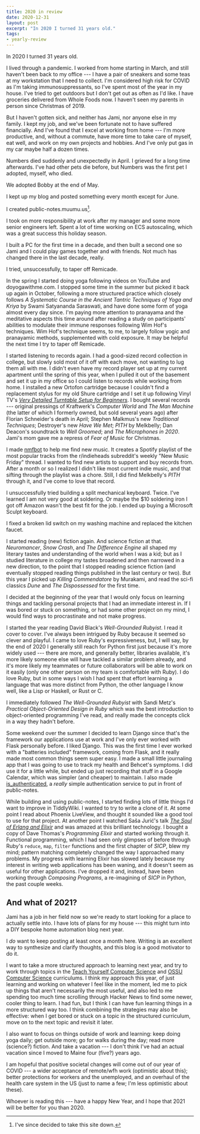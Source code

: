 ```yaml
---
title: 2020 in review
date: 2020-12-31
layout: post
excerpt: "In 2020 I turned 31 years old."
tags:
- yearly-review
---
```


In 2020 I turned 31 years old.

I lived through a pandemic. I worked from home starting in March, and still
haven't been back to my office --- I have a pair of sneakers and some teas at my
workstation that I need to collect. I'm considered high risk for COVID as
I'm taking immunosuppressants, so I've spent most of the year in my house. I've
tried to get outdoors but I don't get out as often as I'd like. I have groceries
delivered from Whole Foods now. I haven't seen my parents in person since
Christmas of 2019.

But I haven't gotten sick, and neither has Jami, nor anyone else in my family. I
kept my job, and we've been fortunate not to have suffered financially. And I've
found that I excel at working from home --- I'm more productive, and, without a
commute, have more time to take care of myself, eat well, and work on my own
projects and hobbies. And I've only put gas in my car maybe half a dozen times.

Numbers died suddenly and unexpectedly in April. I grieved for a long time
afterwards. I've had other pets die before, but Numbers was the first pet I
adopted, myself, who died.

We adopted Bobby at the end of May.

I kept up my blog and posted something every month except for June.

I created public-notes.muumu.us[^1].

I took on more responsibility at work after my manager and some more senior
engineers left. Spent a lot of time working on ECS autoscaling, which was a great
success this holiday season.

I built a PC for the first time in a decade, and then built a second one so Jami
and I could play games together and with friends. Not much has changed there in
the last decade, really.

I tried, unsuccessfully, to taper off Remicade.

In the spring I started doing yoga following videos on YouTube and
doyogawithme.com. I stopped some time in the summer but picked it back up again
in October, following a more structured practice which closely follows *A
Systematic Course in the Ancient Tantric Techniques of Yoga and Kriya* by Swami
Satyananda Saraswati, and have done some form of yoga almost every day since.
I'm paying more attention to pranayama and the meditative aspects this time
around after reading a study on participants' abilities to modulate their immune
responses following Wim Hof's techniques. Wim Hof's technique seems, to me, to
largely follow yogic and pranayamic methods, supplemented with cold exposure. It
may be helpful the next time I try to taper off Remicade.

I started listening to records again. I had a good-sized record collection in
college, but slowly sold most of it off with each move, not wanting to lug them
all with me. I didn't even have my record player set up at my current apartment
until the spring of this year, when I pulled it out of the basement and set it
up in my office so I could listen to records while working from home. I
installed a new Ortofon cartridge because I couldn't find a replacement stylus
for my old Shure cartridge and I set it up following Vinyl TV's [*Very Detailed
Turntable Setup for Beginners*](https://youtu.be/WM-aIDwfrhc "YouTube - Vinyl
TV - Very Detailed Turntable Setup for Beginners"). I bought several records ---
original pressings of Kraftwerk's *Computer World* and *The Man Machine* (the
latter of which I formerly owned, but sold several years ago) after Florian
Schneider's death in April; Stephen Malkmus's new *Traditional Techniques*;
Destroyer's new *Have We Met*; *PITH* by Melkbelly; Dan Deacon's soundtrack to
*Well Groomed*; and *The Microphones in 2020*. Jami's mom gave me a repress of
*Fear of Music* for Christmas.

I made [nmfbot](https://github.com/kylerjohnston/nmfbot "GitHub -
kylerjohnston/nmfbot") to help me find new music. It creates a Spotify playlist
of the most popular tracks from the r/indieheads subreddit's weekly "New Music
Friday" thread. I wanted to find new artists to support and buy records from.
After a month or so I realized I didn't like most current indie music, and that
sifting through the playlist was a chore. Still, I did find Melkbelly's *PITH*
through it, and I've come to love that record.

I unsuccessfully tried building a split mechanical keyboard. Twice. I've learned
I am not very good at soldering. Or maybe the $10 soldering iron I got off
Amazon wasn't the best fit for the job. I ended up buying a Microsoft Sculpt
keyboard.

I fixed a broken lid switch on my washing machine and replaced the kitchen
faucet.

I started reading (new) fiction again. And science fiction at that.
*Neuromancer*, *Snow Crash*, and *The Difference Engine* all shaped my literary
tastes and understanding of the world when I was a kid; but as I studied
literature in college my tastes broadened and then narrowed in a new direction,
to the point that I stopped reading science fiction (and eventually stopped
reading things published in the last century or two). But this year I picked up
*Killing Commendatore* by Murakami, and read the sci-fi classics *Dune* and *The
Dispossessed* for the first time.

I decided at the beginning of the year that I would only focus on learning
things and tackling personal projects that I had an immediate interest in. If I
was bored or stuck on something, or had some other project on my mind, I would
find ways to procrastinate and not make progress.

I started the year reading David Black's *Well-Grounded Rubyist*. I read it
cover to cover. I've always been intrigued by Ruby because it seemed so clever
and playful. I came to love Ruby's expressiveness, but, I will say, by the end
of 2020 I generally still reach for Python first just because it's more widely
used --- there are more, and generally better, libraries available, it's more
likely someone else will have tackled a similar problem already, and it's more
likely my teammates or future collaborators will be able to work on it easily
(only one other person on my team is comfortable with Ruby). I do love Ruby, but
in some ways I wish I had spent that effort learning a language that was more
distinct from Python, the other language I know well, like a Lisp or Haskell, or
Rust or C.

I immediately followed *The Well-Grounded Rubyist* with Sandi Metz's *Practical
Object-Oriented Design in Ruby* which was the best introduction to
object-oriented programming I've read, and really made the concepts click in a
way they hadn't before.

Some weekend over the summer I decided to learn Django since that's the
framework our applications use at work and I've only ever worked with Flask
personally before. I liked Django. This was the first time I ever worked with a
"batteries included" framework, coming from Flask, and it really made most
common things seem super easy. I made a small little journaling app that I was
going to use to track my health and Behcet's symptoms. I did use it for a little
while, but ended up just recording that stuff in a Google Calendar, which was
simpler (and cheaper) to maintain. I also made
[is_authenticated](https://github.com/kylerjohnston/is_authenticated "GitHub -
kylerjohnston/is_authenticated"), a *really* simple authentication service to
put in front of public-notes.

While building and using public-notes, I started finding lots of little things
I'd want to improve in TiddlyWiki. I wanted to try to write a clone of it. At
some point I read about Phoenix LiveView, and thought it sounded like a good
tool to use for that project. At another point I watched Saša Jurić's talk [*The
Soul of Erlang and Elixir*](https://youtu.be/JvBT4XBdoUE "YouTube - GOTO 2019 -
The Soul of Erlang and Elixir") and was amazed at this brilliant technology. I
bought a copy of Dave Thomas's *Programming Elixir* and started working through
it. Functional programming, which I had seen only glimpses of before through
Ruby's `reduce`, `map`, `filter` functions and the first chapter of *SICP*, blew
my mind; pattern matching completely changed the way I approached many problems.
My progress with learning Elixir has slowed lately because my interest in
writing web applications has been waning, and it doesn't seem as useful for
other applications. I've dropped it and, instead, have been working through
*Composing Programs*, a re-imagining of *SICP* in Python, the past couple weeks.

## And what of 2021?

Jami has a job in her field now so we're ready to start looking for a place to
actually settle into. I have lots of plans for my house --- this might turn into
a DIY bespoke home automation blog next year.

I *do* want to keep posting at least once a month here. Writing is an excellent
way to synthesize and clarify thoughts, and this blog is a good motivator to do
it.

I want to take a more structured approach to learning next year, and try to work
through topics in the [Teach Yourself Computer
Science](https://teachyourselfcs.com/ "Teach Yourself Computer Science") and
[OSSU Computer Science](https://github.com/ossu/computer-science "GitHub -
ossu/computer-science") curriculums. I think my approach this year, of just
learning and working on whatever I feel like in the moment, led me to pick up
things that aren't necessarily the most useful, and also led to me spending too
much time scrolling through Hacker News to find some newer, cooler thing to
learn. I had fun, but I think I can have fun learning things in a more
structured way too. I think combining the strategies may also be effective: when
I get bored or stuck on a topic in the structured curriculum, move on to the
next topic and revisit it later.

I also want to focus on things outside of work and learning: keep doing yoga
daily; get outside more; go for walks during the day; read more (science?)
fiction. And take a vacation --- I don't think I've had an actual vacation since
I moved to Maine four (five?) years ago.

I am hopeful that positive societal changes will come out of our year of COVID
--- a wider acceptance of remote/wfh work (optimistic about this); better
protections for workers and the unemployed, and an overhaul of the health care
system in the US (just to name a few; I'm less optimistic about these).

Whoever is reading this --- have a happy New Year, and I hope that 2021 will be
better for you than 2020.

[^1]: I've since decided to take this site down.

